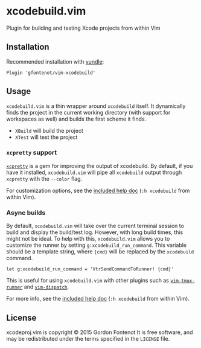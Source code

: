 # xcodebuild.vim

Plugin for building and testing Xcode projects from within Vim


## Installation

Recommended installation with [vundle](https://github.com/gmarik/vundle):

```vim
Plugin 'gfontenot/vim-xcodebuild'
```

## Usage

`xcodebuild.vim` is a thin wrapper around `xcodebuild` itself. It dynamically
finds the project in the current working directory (with support for
workspaces as well) and builds the first scheme it finds.

 - `XBuild` will build the project
 - `XTest` will test the project

### `xcpretty` support

[`xcpretty`] is a gem for improving the output of xcodebuild. By default, if you
have it installed, `xcodebuild.vim` will pipe all `xcodebuild` output through
`xcpretty` with the `--color` flag.

[`xcpretty`]: https://github.com/supermarin/xcpretty

For customization options, see the [included help doc][help] (`:h xcodebuild`
from within Vim).

[help]: https://github.com/gfontenot/vim-xcodebuild/blob/master/doc/xcodebuild.txt

### Async builds

By default, `xcodebuild.vim` will take over the current terminal session to
build and display the build/test log. However, with long build times, this
might not be ideal. To help with this, `xcodebuild.vim` allows you to
customize the runner by setting `g:xcodebuild_run_command`. This variable
should be a template string, where `{cmd}` will be replaced by the
`xcodebuild` command.

```vim
let g:xcodebuild_run_command = 'VtrSendCommandToRunner! {cmd}'
```

This is useful for using `xcodebuild.vim` with other plugins such as
[`vim-tmux-runner`] and [`vim-dispatch`].

[`vim-tmux-runner`]: https://github.com/christoomey/vim-tmux-runner
[`vim-dispatch`]: https://github.com/tpope/vim-dispatch

For more info, see the [included help doc][help] (`:h xcodebuild` from within
Vim).

[help]: https://github.com/gfontenot/vim-xcodebuild/blob/master/doc/xcodebuild.txt

## License

xcodeproj.vim is copyright © 2015 Gordon Fontenot It is free software, and may
be redistributed under the terms specified in the `LICENSE` file.
